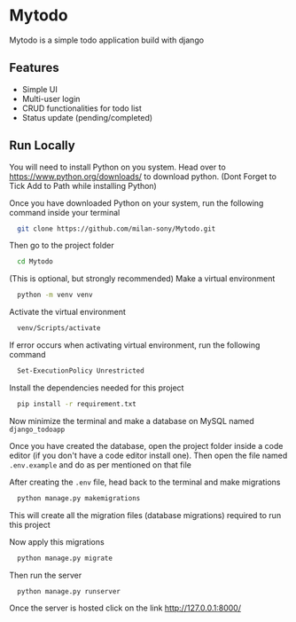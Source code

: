 # Mytodo

Mytodo is a simple todo application build with django

## Features

- Simple UI
- Multi-user login
- CRUD functionalities for todo list
- Status update (pending/completed)

## Run Locally

You will need to install Python on  you system. Head over to https://www.python.org/downloads/ to download python.
(Dont Forget to Tick Add to Path while installing Python)

Once you have downloaded Python on your system, 
run the following command inside your terminal

```bash
  git clone https://github.com/milan-sony/Mytodo.git
```

Then go to the project folder

```bash
  cd Mytodo
```

(This is optional, but strongly recommended) Make a virtual environment

```bash
  python -m venv venv
```

Activate the virtual environment

```bash
  venv/Scripts/activate
```

If error occurs when activating virtual environment, run the following command

```bash
  Set-ExecutionPolicy Unrestricted
```

Install the dependencies needed for this project

```bash
  pip install -r requirement.txt
```

Now minimize the terminal and make a database on MySQL named `django_todoapp`

Once you have created the database, open the project folder inside a code editor (if you don't have a code editor install one). Then open the file named `.env.example` and do as per mentioned  on that file

After creating the `.env` file, head back to the terminal and make migrations

```bash
  python manage.py makemigrations
```

This will create all the migration files (database migrations) required to run this project

Now apply this migrations

```bash
  python manage.py migrate
```

Then run the server

```bash
  python manage.py runserver
```

Once the server is hosted click on the link http://127.0.0.1:8000/

